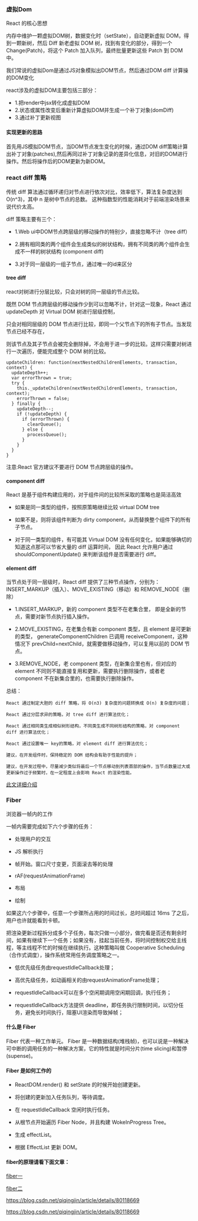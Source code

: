 ### 虚拟Dom
React 的核心思想

内存中维护一颗虚拟DOM树，数据变化时（setState），自动更新虚拟 DOM，得到一颗新树，然后 Diff 新老虚拟 DOM 树，找到有变化的部分，得到一个 Change(Patch)，将这个 Patch 加入队列，最终批量更新这些 Patch 到 DOM 中。

我们常说的虚拟Dom是通过JS对象模拟出DOM节点，然后通过DOM diff 计算操的DOM变化

react涉及的虚拟DOM主要包括三部分：

- 1.把render中jsx转化成虚拟DOM
- 2.状态或属性改变后重新计算虚拟DOM并生成一个补丁对象(domDiff)
- 3.通过补丁更新视图

#### 实现更新的思路

首先用JS模拟DOM节点，当DOM节点发生变化的时候，通过DOM diff策略计算出补丁对象(patches),然后再同过补丁对象记录的差异化信息，对旧的DOM进行操作。然后将操作后的DOM更新为新DOM。

### react diff 策略

传统 diff 算法通过循环递归对节点进行依次对比，效率低下，算法复杂度达到 O(n^3)，其中 n 是树中节点的总数。
这种指数型的性能消耗对于前端渲染场景来说代价太高。

diff 策略主要有三个：

- 1.Web ui中DOM节点跨层级的移动操作的特别少，直接忽略不计（tree diff）

- 2.拥有相同类的两个组件会生成类似的树状结构，拥有不同类的两个组件会生成不一样的树状结构 (component diff)

- 3.对于同一层级的一组子节点，通过唯一的id来区分


#### tree diff
react对树进行分层比较，只会对树的同一层级的节点比较。

既然 DOM 节点跨层级的移动操作少到可以忽略不计，针对这一现象，React 通过 updateDepth 对 Virtual DOM 树进行层级控制，

只会对相同层级的 DOM 节点进行比较，即同一个父节点下的所有子节点。当发现节点已经不存在，

则该节点及其子节点会被完全删除掉，不会用于进一步的比较。这样只需要对树进行一次遍历，便能完成整个 DOM 树的比较。
```
updateChildren: function(nextNestedChildrenElements, transaction, context) {
  updateDepth++;
  var errorThrown = true;
  try {
    this._updateChildren(nextNestedChildrenElements, transaction, context);
    errorThrown = false;
  } finally {
    updateDepth--;
    if (!updateDepth) {
      if (errorThrown) {
        clearQueue();
      } else {
        processQueue();
      }
    }
  }
}
```
注意:React 官方建议不要进行 DOM 节点跨层级的操作。

#### component diff
React 是基于组件构建应用的，对于组件间的比较所采取的策略也是简洁高效

- 如果是同一类型的组件，按照原策略继续比较 virtual DOM tree

- 如果不是，则将该组件判断为 dirty component，从而替换整个组件下的所有子节点。

- 对于同一类型的组件，有可能其 Virtual DOM 没有任何变化，如果能够确切的知道这点那可以节省大量的 diff 运算时间，
因此 React 允许用户通过 shouldComponentUpdate() 来判断该组件是否需要进行 diff。

#### element diff
当节点处于同一层级时，React diff 提供了三种节点操作，分别为：INSERT_MARKUP（插入）、MOVE_EXISTING（移动）和 REMOVE_NODE（删除）

- 1.INSERT_MARKUP，新的 component 类型不在老集合里， 即是全新的节点，需要对新节点执行插入操作。

- 2.MOVE_EXISTING，在老集合有新 component 类型，且 element 是可更新的类型，
generateComponentChildren 已调用 receiveComponent，这种情况下 prevChild=nextChild，就需要做移动操作，可以复用以前的 DOM 节点。

- 3.REMOVE_NODE，老 component 类型，在新集合里也有，但对应的 element 不同则不能直接复用和更新，需要执行删除操作，或者老 component 不在新集合里的，也需要执行删除操作。

总结：
```
React 通过制定大胆的 diff 策略，将 O(n3) 复杂度的问题转换成 O(n) 复杂度的问题；

React 通过分层求异的策略，对 tree diff 进行算法优化；

React 通过相同类生成相似树形结构，不同类生成不同树形结构的策略，对 component diff 进行算法优化；

React 通过设置唯一 key的策略，对 element diff 进行算法优化；

建议，在开发组件时，保持稳定的 DOM 结构会有助于性能的提升；

建议，在开发过程中，尽量减少类似将最后一个节点移动到列表首部的操作，当节点数量过大或更新操作过于频繁时，在一定程度上会影响 React 的渲染性能。
```
[此文详细介绍](https://zhuanlan.zhihu.com/p/20346379)

### Fiber
浏览器一帧内的工作

一帧内需要完成如下六个步骤的任务：

 - 处理用户的交互

 - JS 解析执行

 - 帧开始。窗口尺寸变更，页面滚去等的处理

 - rAF(requestAnimationFrame)

 - 布局

 - 绘制

如果这六个步骤中，任意一个步骤所占用的时间过长，总时间超过 16ms 了之后，用户也许就能看到卡顿。

把渲染更新过程拆分成多个子任务，每次只做一小部分，做完看是否还有剩余时间，如果有继续下一个任务；如果没有，挂起当前任务，将时间控制权交给主线程，等主线程不忙的时候在继续执行。这种策略叫做 Cooperative Scheduling（合作式调度），操作系统常用任务调度策略之一。


 - 低优先级任务由requestIdleCallback处理；

 - 高优先级任务，如动画相关的由requestAnimationFrame处理；

 - requestIdleCallback可以在多个空闲期调用空闲期回调，执行任务；

 - requestIdleCallback方法提供 deadline，即任务执行限制时间，以切分任务，避免长时间执行，阻塞UI渲染而导致掉帧；

#### 什么是 Fiber
Fiber 代表一种工作单元。 Fiber 是一种数据结构(堆栈帧)，也可以说是一种解决可中断的调用任务的一种解决方案，它的特性就是时间分片(time slicing)和暂停(supense)。

#### Fiber 是如何工作的

 - ReactDOM.render() 和 setState 的时候开始创建更新。

 - 将创建的更新加入任务队列，等待调度。

 - 在 requestIdleCallback 空闲时执行任务。

 - 从根节点开始遍历 Fiber Node，并且构建 WokeInProgress Tree。

 - 生成 effectList。

 - 根据 EffectList 更新 DOM。

#### fiber的原理请看下面文章：

[fiber一](https://mp.weixin.qq.com/s/dONYc-Y96baiXBXpwh1w3A)

[fiber二](https://juejin.im/post/6844903901590716429)

https://blog.csdn.net/qiqingjin/article/details/80118669

https://blog.csdn.net/qiqingjin/article/details/80118669
